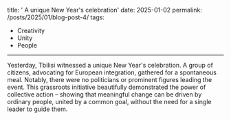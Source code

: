 
title: ' A unique New Year's celebration'
date: 2025-01-02
permalink: /posts/2025/01/blog-post-4/
tags:
  - Creativity
  - Unity
  - People
---

Yesterday, Tbilisi witnessed a unique New Year's celebration. A group of citizens, advocating for European integration, gathered for a spontaneous meal. Notably, there were no politicians or prominent figures leading the event. This grassroots initiative beautifully demonstrated the power of collective action – showing that meaningful change can be driven by ordinary people, united by a common goal, without the need for a single leader to guide them.

